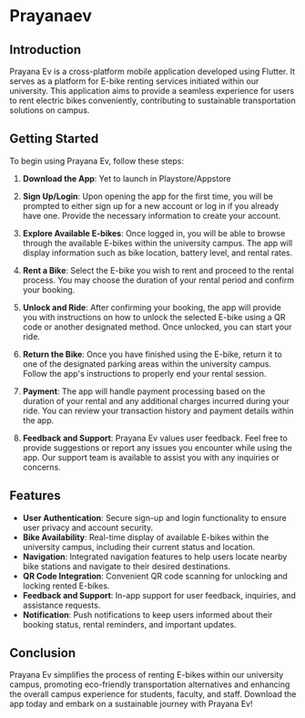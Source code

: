 # Prayanaev

## Introduction

Prayana Ev is a cross-platform mobile application developed using Flutter. It serves as a platform for E-bike renting services initiated within our university. This application aims to provide a seamless experience for users to rent electric bikes conveniently, contributing to sustainable transportation solutions on campus.

## Getting Started

To begin using Prayana Ev, follow these steps:

1. **Download the App**: Yet to launch in Playstore/Appstore

2. **Sign Up/Login**: Upon opening the app for the first time, you will be prompted to either sign up for a new account or log in if you already have one. Provide the necessary information to create your account.

3. **Explore Available E-bikes**: Once logged in, you will be able to browse through the available E-bikes within the university campus. The app will display information such as bike location, battery level, and rental rates.

4. **Rent a Bike**: Select the E-bike you wish to rent and proceed to the rental process. You may choose the duration of your rental period and confirm your booking.

5. **Unlock and Ride**: After confirming your booking, the app will provide you with instructions on how to unlock the selected E-bike using a QR code or another designated method. Once unlocked, you can start your ride.

6. **Return the Bike**: Once you have finished using the E-bike, return it to one of the designated parking areas within the university campus. Follow the app's instructions to properly end your rental session.

7. **Payment**: The app will handle payment processing based on the duration of your rental and any additional charges incurred during your ride. You can review your transaction history and payment details within the app.

8. **Feedback and Support**: Prayana Ev values user feedback. Feel free to provide suggestions or report any issues you encounter while using the app. Our support team is available to assist you with any inquiries or concerns.

## Features

- **User Authentication**: Secure sign-up and login functionality to ensure user privacy and account security.
- **Bike Availability**: Real-time display of available E-bikes within the university campus, including their current status and location.
- **Navigation**: Integrated navigation features to help users locate nearby bike stations and navigate to their desired destinations.
- **QR Code Integration**: Convenient QR code scanning for unlocking and locking rented E-bikes.
- **Feedback and Support**: In-app support for user feedback, inquiries, and assistance requests.
- **Notification**: Push notifications to keep users informed about their booking status, rental reminders, and important updates.

## Conclusion

Prayana Ev simplifies the process of renting E-bikes within our university campus, promoting eco-friendly transportation alternatives and enhancing the overall campus experience for students, faculty, and staff. Download the app today and embark on a sustainable journey with Prayana Ev!
